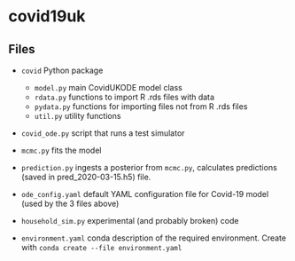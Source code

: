 # covid19uk

## Files

* `covid` Python package
  * `model.py` main CovidUKODE model class
  * `rdata.py` functions to import R .rds files with data
  * `pydata.py` functions for importing files not from R .rds files
  * `util.py` utility functions
  
* `covid_ode.py` script that runs a test simulator
* `mcmc.py` fits the model
* `prediction.py` ingests a posterior from `mcmc.py`, calculates predictions (saved in pred_2020-03-15.h5) file.
* `ode_config.yaml` default YAML configuration file for Covid-19 model (used by the 3 files above)
* `household_sim.py` experimental (and probably broken) code
* `environment.yaml` conda description of the required environment.  Create with `conda create --file environment.yaml`

